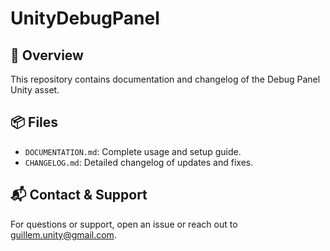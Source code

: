 # UnityDebugPanel

## 📖 Overview
This repository contains documentation and changelog of the Debug Panel Unity asset.

## 📦 Files
- `DOCUMENTATION.md`: Complete usage and setup guide.
- `CHANGELOG.md`: Detailed changelog of updates and fixes.

## 📬 Contact & Support
For questions or support, open an issue or reach out to [guillem.unity@gmail.com](mailto:guillem.unity@gmail.com).
